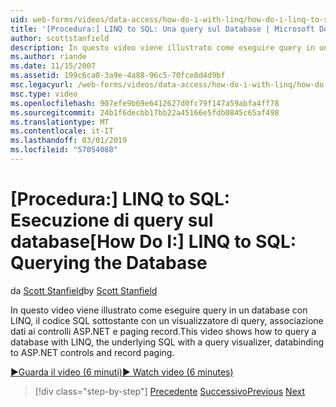 ```yaml
---
uid: web-forms/videos/data-access/how-do-i-with-linq/how-do-i-linq-to-sql-querying-the-database
title: '[Procedura:] LINQ to SQL: Una query sul Database | Microsoft Docs'
author: scottstanfield
description: In questo video viene illustrato come eseguire query in un database con LINQ, il codice SQL sottostante con un visualizzatore di query, associazione dati ai controlli ASP.NET e paging record.
ms.author: riande
ms.date: 11/15/2007
ms.assetid: 199c6ca0-3a9e-4a88-96c5-70fce8d4d9bf
msc.legacyurl: /web-forms/videos/data-access/how-do-i-with-linq/how-do-i-linq-to-sql-querying-the-database
msc.type: video
ms.openlocfilehash: 907efe9b69e6412627d0fc79f147a59abfa4ff78
ms.sourcegitcommit: 24b1f6decbb17bb22a45166e5fdb0845c65af498
ms.translationtype: MT
ms.contentlocale: it-IT
ms.lasthandoff: 03/01/2019
ms.locfileid: "57054088"
---
```

<a name="how-do-i-linq-to-sql-querying-the-database"></a><span data-ttu-id="882cc-103">[Procedura:] LINQ to SQL: Esecuzione di query sul database</span><span class="sxs-lookup"><span data-stu-id="882cc-103">[How Do I:] LINQ to SQL: Querying the Database</span></span>
====================
<span data-ttu-id="882cc-104">da [Scott Stanfield](https://github.com/scottstanfield)</span><span class="sxs-lookup"><span data-stu-id="882cc-104">by [Scott Stanfield](https://github.com/scottstanfield)</span></span>

<span data-ttu-id="882cc-105">In questo video viene illustrato come eseguire query in un database con LINQ, il codice SQL sottostante con un visualizzatore di query, associazione dati ai controlli ASP.NET e paging record.</span><span class="sxs-lookup"><span data-stu-id="882cc-105">This video shows how to query a database with LINQ, the underlying SQL with a query visualizer, databinding to ASP.NET controls and record paging.</span></span>

[<span data-ttu-id="882cc-106">&#9654;Guarda il video (6 minuti)</span><span class="sxs-lookup"><span data-stu-id="882cc-106">&#9654; Watch video (6 minutes)</span></span>](https://channel9.msdn.com/Blogs/ASP-NET-Site-Videos/how-do-i-linq-to-sql-querying-the-database)

> [!div class="step-by-step"]
> <span data-ttu-id="882cc-107">[Precedente](how-do-i-linq-to-sql-data-model.md)
> [Successivo](how-do-i-linq-to-sql-updating-the-database.md)</span><span class="sxs-lookup"><span data-stu-id="882cc-107">[Previous](how-do-i-linq-to-sql-data-model.md)
[Next](how-do-i-linq-to-sql-updating-the-database.md)</span></span>
